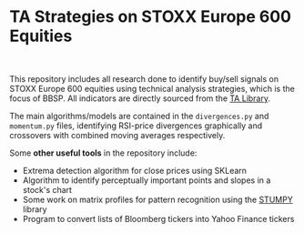 # TA Strategies on STOXX Europe 600 Equities

<br/>

This repository includes all research done to identify buy/sell signals on STOXX Europe 600 equities using technical analysis strategies, which is the focus of BBSP. All indicators are directly sourced from the [TA Library](https://technical-analysis-library-in-python.readthedocs.io/en/latest/).

The main algorithms/models are contained in the `divergences.py` and `momentum.py` files, identifying RSI-price divergences graphically and crossovers with combined moving averages respectively.

Some **other useful tools** in the repository include:

- Extrema detection algorithm for close prices using SKLearn
- Algorithm to identify perceptually important points and slopes in a stock's chart
- Some work on matrix profiles for pattern recognition using the [STUMPY](https://stumpy.readthedocs.io/en/latest/) library
- Program to convert lists of Bloomberg tickers into Yahoo Finance tickers
